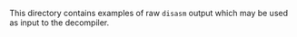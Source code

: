 This directory contains examples of raw `disasm` output which may be used as input to the decompiler.
